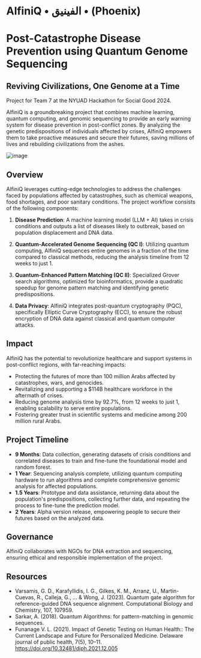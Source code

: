 # AlfiniQ • الفينيق • (Phoenix)
# Post-Catastrophe Disease Prevention using Quantum Genome Sequencing
## Reviving Civilizations, One Genome at a Time
Project for Team 7 at the NYUAD Hackathon for Social Good 2024.

AlfiniQ is a groundbreaking project that combines machine learning, quantum computing, and genomic sequencing to provide an early warning system for disease prevention in post-conflict zones. By analyzing the genetic predispositions of individuals affected by crises, AlfiniQ empowers them to take proactive measures and secure their futures, saving millions of lives and rebuilding civilizations from the ashes.

![image](https://i.pinimg.com/originals/10/ce/e2/10cee23a6962e079cdd63066564c713e.gif)

## Overview

AlfiniQ leverages cutting-edge technologies to address the challenges faced by populations affected by catastrophes, such as chemical weapons, food shortages, and poor sanitary conditions. The project workflow consists of the following components:

1. **Disease Prediction**: A machine learning model (LLM + AI) takes in crisis conditions and outputs a list of diseases likely to outbreak, based on population displacement and DNA data.

2. **Quantum-Accelerated Genome Sequencing (QC I)**: Utilizing quantum computing, AlfiniQ sequences entire genomes in a fraction of the time compared to classical methods, reducing the analysis timeline from 12 weeks to just 1.

3. **Quantum-Enhanced Pattern Matching (QC II)**: Specialized Grover search algorithms, optimized for bioinformatics, provide a quadratic speedup for genome pattern matching and identifying genetic predispositions.

4. **Data Privacy**: AlfiniQ integrates post-quantum cryptography (PQC), specifically Elliptic Curve Cryptography (ECC), to ensure the robust encryption of DNA data against classical and quantum computer attacks.

## Impact

AlfiniQ has the potential to revolutionize healthcare and support systems in post-conflict regions, with far-reaching impacts:

- Protecting the futures of more than 100 million Arabs affected by catastrophes, wars, and genocides.
- Revitalizing and supporting a $114B healthcare workforce in the aftermath of crises.
- Reducing genome analysis time by 92.7%, from 12 weeks to just 1, enabling scalability to serve entire populations.
- Fostering greater trust in scientific systems and medicine among 200 million rural Arabs.

## Project Timeline

- **9 Months**: Data collection, generating datasets of crisis conditions and correlated diseases to train and fine-tune the foundational model and random forest.
- **1 Year**: Sequencing analysis complete, utilizing quantum computing hardware to run algorithms and complete comprehensive genomic analysis for affected populations.
- **1.5 Years**: Prototype and data assistance, returning data about the population's predispositions, collecting further data, and repeating the process to fine-tune the prediction model.
- **2 Years**: Alpha version release, empowering people to secure their futures based on the analyzed data.

## Governance

AlfiniQ collaborates with NGOs for DNA extraction and sequencing, ensuring ethical and responsible implementation of the project.

## Resources

- Varsamis, G. D., Karafyllidis, I. G., Gilkes, K. M., Arranz, U., Martin-Cuevas, R., Calleja, G., ... & Wong, J. (2023). Quantum gate algorithm for reference-guided DNA sequence alignment. Computational Biology and Chemistry, 107, 107959.
- Sarkar, A. (2018). Quantum Algorithms: for pattern-matching in genomic sequences.
- Funanage V. L. (2021). Impact of Genetic Testing on Human Health:: The Current Landscape and Future for Personalized Medicine. Delaware journal of public health, 7(5), 10–11. https://doi.org/10.32481/djph.2021.12.005
